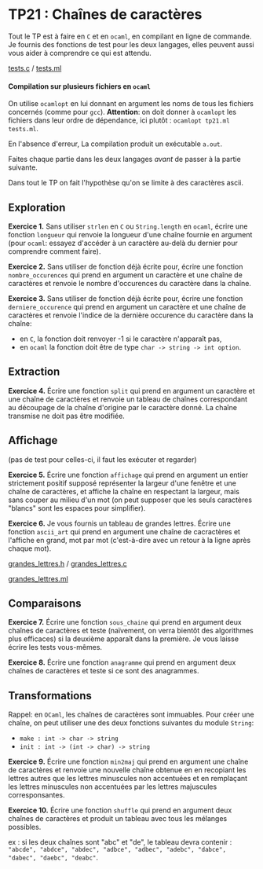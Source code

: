 TP21 : Chaînes de caractères
==


Tout le TP est à faire en `C` et en `ocaml`, en compilant en ligne de
commande. Je fournis des fonctions de test pour les deux langages,
elles peuvent aussi vous aider à comprendre ce qui est attendu.

[tests.c](tests.c) / [tests.ml](tests.ml)

#### Compilation sur plusieurs fichiers en `ocaml`
On utilise `ocamlopt` en lui donnant en argument les noms de tous les
fichiers concernés (comme pour `gcc`). **Attention**: on doit
donner à `ocamlopt` les fichiers dans leur ordre de dépendance, ici
plutôt : `ocamlopt tp21.ml tests.ml`.

En l'absence d'erreur, La compilation produit un exécutable `a.out`.

Faites chaque partie dans les deux langages _avant_ de passer
à la partie suivante.

Dans tout le TP on fait l'hypothèse qu'on se limite à des caractères ascii.

## Exploration

**Exercice 1.** Sans utiliser `strlen` en `C` ou `String.length` en
`ocaml`, écrire une fonction `longueur` qui renvoie la longueur d'une
chaîne fournie en argument (pour `ocaml`: essayez d'accéder à un
caractère au-delà du dernier pour comprendre comment faire).

**Exercice 2.** Sans utiliser de fonction déjà écrite pour, écrire une
fonction `nombre_occurences` qui prend en argument un caractère et
une chaîne de caractères et renvoie le nombre d'occurences du
caractère dans la chaîne.

**Exercice 3.** Sans utiliser de fonction déjà écrite pour, écrire une
fonction `derniere_occurence` qui prend en argument un caractère et
une chaîne de caractères et renvoie l'indice de la dernière occurence
du caractère dans la chaîne:
* en `C`, la fonction doit renvoyer -1 si le caractère n'apparaît pas,
* en `ocaml` la fonction doit être de type `char -> string -> int option`.


## Extraction

**Exercice 4.** Écrire une fonction `split` qui prend en argument un
caractère et une chaîne de caractères et renvoie un tableau de chaînes
correspondant au découpage de la chaîne d'origine par le caractère
donné. La chaîne transmise ne doit pas être modifiée.


## Affichage
(pas de test pour celles-ci, il faut les exécuter et
regarder) 

**Exercice 5.** Écrire une fonction `affichage` qui prend en argument un entier
strictement positif supposé représenter la largeur d'une fenêtre et
une chaîne de caractères, et affiche la chaîne en respectant la
largeur, mais sans couper au milieu d'un mot (on peut supposer que les
seuls caractères "blancs" sont les espaces pour simplifier).


**Exercice 6.** Je vous fournis un tableau de grandes lettres. Écrire
une fonction `ascii_art` qui prend en argument une chaîne de
cacractères et l'affiche en grand, mot par mot (c'est-à-dire avec un
retour à la ligne après chaque mot).

[grandes_lettres.h](grandes_lettres.h) / [grandes_lettres.c](grandes_lettres.c)

[grandes_lettres.ml](grandes_lettres.ml)


## Comparaisons

**Exercice 7.** Écrire une fonction `sous_chaine` qui prend en
argument deux chaînes de caractères et teste
(naïvement, on verra bientôt des algorithmes plus efficaces) si la
deuxième apparaît dans la première. Je vous laisse écrire les tests vous-mêmes.

**Exercice 8.** Écrire une fonction `anagramme` qui prend en
argument deux chaînes de caractères et teste si ce sont des anagrammes.

## Transformations

Rappel: en `OCaml`, les chaînes de caractères sont immuables. Pour
créer une chaîne, on peut utiliser une des deux fonctions suivantes du
module `String`:
* `make : int -> char -> string`
* `init : int -> (int -> char) -> string`

**Exercice 9.** Écrire une fonction `min2maj` qui prend en argument
une chaîne de caractères et renvoie une nouvelle chaîne obtenue en en
recopiant les lettres autres que les lettres minuscules non accentuées
et en remplaçant les lettres minuscules non accentuées par les lettres
majuscules corresponsantes.

**Exercice 10.** Écrire une fonction `shuffle` qui prend en argument
deux chaînes de caractères et produit un tableau avec tous les
mélanges possibles.

ex : si les deux chaînes sont "abc" et "de", le tableau devra
contenir : `"abcde", "abdce", "abdec", "adbce", "adbec", "adebc",
"dabce", "dabec", "daebc", "deabc"`.
